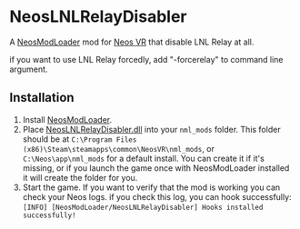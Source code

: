 # NeosLNLRelayDisabler

A [NeosModLoader](https://github.com/zkxs/NeosModLoader) mod for [Neos VR](https://neos.com/) that disable LNL Relay at all.

if you want to use LNL Relay forcedly, add "-forcerelay" to command line argument.

## Installation

1. Install [NeosModLoader](https://github.com/zkxs/NeosModLoader).
1. Place [NeosLNLRelayDisabler.dll](https://github.com/kazu0617/NeosLNLRelayDisabler/raw/master/NeosLNLRelayDisabler/NeosLNLRelayDisabler.dll) into your `nml_mods` folder. This folder should be at `C:\Program Files (x86)\Steam\steamapps\common\NeosVR\nml_mods`, or `C:\Neos\app\nml_mods` for a default install. You can create it if it's missing, or if you launch the game once with NeosModLoader installed it will create the folder for you.
1. Start the game. If you want to verify that the mod is working you can check your Neos logs. if you check this log, you can hook successfully:  
`[INFO] [NeosModLoader/NeosLNLRelayDisabler] Hooks installed successfully!`